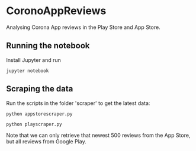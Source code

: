 # CoronoAppReviews
Analysing Corona App reviews in the Play Store and App Store.

## Running the notebook
Install Jupyter and run
    
    jupyter notebook
    
## Scraping the data
Run the scripts in the folder 'scraper' to get the latest data:
    
    python appstorescraper.py
    
    python playscraper.py

Note that we can only retrieve that newest 500 reviews from the App Store, but all reviews from Google Play.
